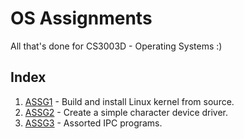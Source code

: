 # OS Assignments

All that's done for CS3003D - Operating Systems :)

## Index

1. [ASSG1](ASSG1/) - Build and install Linux kernel from source.
2. [ASSG2](ASSG2/) - Create a simple character device driver.
3. [ASSG3](ASSG3/) - Assorted IPC programs.
